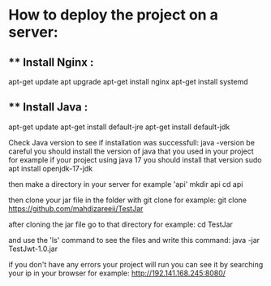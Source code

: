 # How to deploy the project on a server:

## ** Install Nginx : 
apt-get update
apt upgrade
apt-get install nginx
apt-get install systemd


## ** Install Java :
apt-get update
apt-get install default-jre
apt-get install default-jdk

Check Java version to see if installation was successfull: java -version
be careful you should install the version of java that you used in your project for example if your project using java 17 you should install that version
sudo apt install openjdk-17-jdk

then make a directory in your server for example 'api'
mkdir api
cd api

then clone your jar file in the folder with git clone for example:
git clone https://github.com/mahdizareeii/TestJar

after cloning the jar file go to that directory for example:
cd TestJar

and use the 'ls' command to see the files and write this command:
java -jar TestJwt-1.0.jar

if you don't have any errors your project will run you can see it by searching your ip in your browser for example:
http://192.141.168.245:8080/
